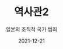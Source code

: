 ---
title: 역사관2
subtitle: "일본의 조직적 국가 범죄"
date: 2021-12-21
summary: 1930년대 부터 1945년 일본의 패전에 이르기까지 일본군은 제도적으로 '군위안소'를 설립하여 점령지와 식민지 여성들을 동원하여 성노예로 만들었다. 일본군은 여성들을 동원하여 성노예로 만들었다. 일본군은 여성들을 '위안부'라 불렀으나 그 실상은 '위안'과는 거리가 먼 강간범죄였다. 
weight: 2
image: https://wwm-r2.womenandwar.workers.dev/exhibition/ex-02/역사관/완_이송사진/금%20책09.JPG
layout: view02
resources:
- name: 강덕경의 증언
  params:
    icon: photo
  src: https://wwm-r2.womenandwar.workers.dev/exhibition/ex-02/역사관/완_강덕경할머니와%20신문헤드/1.%20강덕경.JPG
  description: "'열여섯 살 되는 1944년 6월경에 여자근로정신대 1기생으로 일본에 갔다. 밤이었다. 철조망을 쳐들고 나와 전에 도망갔던 데와 다른 방향으로 갔다. 그런데 공장에서 얼마 안 떨어진 곳에서 이리저리 헤매다가 군인에게 잡히고 말았다... 차를 타고가 부대에 도착했다... 하루에 10명 이내로 사람을 받았다...' 강덕경의 경우 '여자정신근로령' 1호로 모집되어 비행기 공장으로 간 후 배고픔과 고된 일을 견디지 못해 탈출하였으나 군인에게 잡혀 '위안소'로 보내졌다."
  target:
- name: "일제강점기 신문기사: '유괴/납치','위안부 급모'' 등"
  params:
    icon: photo
  src: https://wwm-r2.womenandwar.workers.dev/exhibition/ex-02/역사관/완_강덕경할머니와%20신문헤드/38.10.07.jpg
  description: "'위안소'가 설립되기 시작하면서 식민지 조선에서 여성들을 유괴, 납치, 인신매매하는 사건이 급증하기 시작했다."
  target:
- name: "해군'위안소'기록"
  params:
    icon: photo
  src: https://wwm-r2.womenandwar.workers.dev/exhibition/ex-02/역사관/완_해군%20위안소%20기록/3.%20해군위안소기록.jpg
  description: "'소화10년 재상해총영사관 경찰사무상황', 당시 해군'위안소' 14개가 있었음을 기록" 
  target:
- name: 하야오 도라오 논문
  params:
    icon:
  src: https://wwm-r2.womenandwar.workers.dev/exhibition/ex-02/역사관/완_하야오%20논문/하야오%20논문-01.jpg
  description: "...군당국은 군인의 성욕은 억제 불가능이라 하여 중국 부인을 강간하지 않도록 위안소를 설치했다...:1939년 군의관 하야오 도라오 중위의 논문 중" 
  target:
- name: "'위안소'건설 명령을 내린 일본군 문서"
  params:
    icon: photo
  src: 
  description: "'구니가시라 지대는 병사의 위안시설 증강을 위해 1월 16일부터 약 10일간의 예정으로 진부산 진지 내에 병영을 축조할 것' 축조를 위한 병력 차출도 함께 지시하고 있으며 이 '위안시설'이 '위안소'라는 것은 다른 문서의 지도상에서도 확인할 수 있다."
  target:
- name: 도항허가
  params:
    icon: photo
  src: https://wwm-r2.womenandwar.workers.dev/exhibition/ex-02/역사관/완_군위안소%20종업부%20등%20모집에%20관한%20건%20및%20도항허가/5.%20도항허가.jpg
  description: "'한국 육군 천야부대 '위안소'부녀 중국도항의 건', '위안부'여성들의 도항허가에 관한 군문서"
  target:
- name: "군'위안소' 종업부 등 모집에 관한 건"
  params:
    icon: photo
  src: https://wwm-r2.womenandwar.workers.dev/exhibition/ex-02/역사관/완_군위안소%20종업부%20등%20모집에%20관한%20건%20및%20도항허가/4.군위안소%20종업부%20등%20모집에%20관한%20건.jpg
  description: "육군성 병무과가 기안한 '위안부' 모집에 관한 공문서. 일본학자 요시미 요시야키가 이 문서를 찾아내 공개함에 따라 군의 관여를 전면 보인하던 일본정부는 그 입장을 바꿀 수 밖에 없었다."
  target:
- name: 이송
  params:
    icon: photo
  src: https://wwm-r2.womenandwar.workers.dev/exhibition/ex-02/역사관/완_이송사진/금%20책09.JPG
  description: 배와 트럭에 실려 이송되는 여성들
  target:    
---